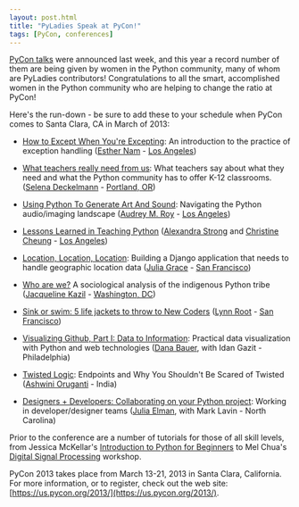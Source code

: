 ```yaml
---
layout: post.html
title: "PyLadies Speak at PyCon!"
tags: [PyCon, conferences]
---
```


[PyCon talks](https://us.pycon.org/2013/schedule/talks/list/) were announced last week, and this year a record number of them are being given by women in the Python community, many of whom are PyLadies contributors! Congratulations to all the smart, accomplished women in the Python community who are helping to change the ratio at PyCon!  

Here's the run-down - be sure to add these to your schedule when PyCon comes to Santa Clara, CA in March of 2013:

* [How to Except When You're Excepting](https://us.pycon.org/2013/schedule/presentation/35/): An introduction to the practice of exception handling ([Esther Nam](https://us.pycon.org/2013/speaker/profile/195/) - [Los Angeles](http://www.meetup.com/la-pyladies/))

* [What teachers really need from us](https://us.pycon.org/2013/schedule/presentation/42/): What teachers say about what they need and what the Python community has to offer K-12 classrooms. ([Selena Deckelmann](https://us.pycon.org/2013/speaker/profile/149/) - [Portland, OR](http://www.meetup.com/PyLadies-PDX/))

* [Using Python To Generate Art And Sound](https://us.pycon.org/2013/schedule/presentation/58/): Navigating the Python audio/imaging landscape ([Audrey M. Roy](https://us.pycon.org/2013/speaker/profile/76/) - [Los Angeles](http://www.meetup.com/la-pyladies/))

* [Lessons Learned in Teaching Python](https://us.pycon.org/2013/schedule/presentation/81/) ([Alexandra Strong](https://us.pycon.org/2013/speaker/profile/333/) and [Christine Cheung](https://us.pycon.org/2013/speaker/profile/159/) - [Los Angeles](http://www.meetup.com/la-pyladies/))

* [Location, Location, Location](https://us.pycon.org/2013/schedule/presentation/92/): Building a Django application that needs to handle geographic location data ([Julia Grace](https://us.pycon.org/2013/speaker/profile/302/) - [San Francisco](http://www.meetup.com/PyLadiesSF/))

* [Who are we?](https://us.pycon.org/2013/schedule/presentation/141/) A sociological analysis of the indigenous Python tribe ([Jacqueline Kazil](https://us.pycon.org/2013/speaker/profile/105/) - [Washington, DC](http://www.meetup.com/dc-pyladies/))

* [Sink or swim: 5 life jackets to throw to New Coders](https://us.pycon.org/2013/schedule/presentation/144/) ([Lynn Root](https://us.pycon.org/2013/speaker/profile/110/) - [San Francisco](http://www.meetup.com/PyLadiesSF/))

* [Visualizing Github, Part I: Data to Information](https://us.pycon.org/2013/schedule/presentation/112/): Practical data visualization with Python and web technologies ([Dana Bauer](https://twitter.com/geography76), with Idan Gazit - Philadelphia)

* [Twisted Logic](https://us.pycon.org/2013/schedule/presentation/40/): Endpoints and Why You Shouldn't Be Scared of Twisted ([Ashwini Oruganti](https://us.pycon.org/2013/speaker/profile/90/) - India)

* [Designers + Developers: Collaborating on your Python project](https://us.pycon.org/2013/schedule/presentation/56/): Working in developer/designer teams ([Julia Elman](https://us.pycon.org/2013/speaker/profile/56/), with Mark Lavin - North Carolina)

Prior to the conference are a number of tutorials for those of all skill levels, from Jessica McKellar's [Introduction to Python for Beginners](https://us.pycon.org/2013/schedule/presentation/1/) to Mel Chua's [Digital Signal Processing](https://us.pycon.org/2013/schedule/presentation/31/) workshop. 

PyCon 2013 takes place from March 13-21, 2013 in Santa Clara, California. For more information, or to register, check out the web site: [https://us.pycon.org/2013/](https://us.pycon.org/2013/).